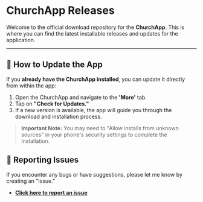 # ChurchApp Releases

Welcome to the official download repository for the **ChurchApp**. This is where you can find the latest installable releases and updates for the application.

---

## 🔄 How to Update the App

If you **already have the ChurchApp installed**, you can update it directly from within the app:

1.  Open the ChurchApp and navigate to the **'More'** tab.
2.  Tap on **"Check for Updates."**
3.  If a new version is available, the app will guide you through the download and installation process.

> **Important Note:** You may need to "Allow installs from unknown sources" in your phone's security settings to complete the installation. 

## 🐛 Reporting Issues

If you encounter any bugs or have suggestions, please let me know by creating an "Issue."

*   **[Click here to report an issue](https://github.com/VictorLoucii/ChurchApp-Releases/issues)**
